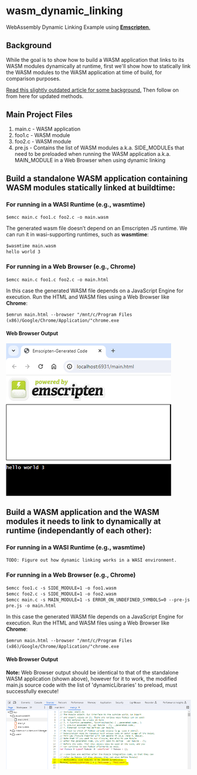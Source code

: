 # wasm_dynamic_linking

WebAssembly Dynamic Linking Example using [**Emscripten**.](https://emscripten.org/index.html)

## Background

While the goal is to show how to build a WASM application that links to its WASM modules dynamically at runtime, first we'll show how to statically link the WASM modules to the WASM application at time of build, for comparison purposes.

[Read this slightly outdated article for some background.](https://yushulx.medium.com/webassembly-building-standalone-and-dynamic-linking-modules-in-windows-bd4492d0688f) Then follow on from here for updated methods.

## Main Project Files

1. main.c - WASM application
2. foo1.c - WASM module
3. foo2.c - WASM module
4. pre.js - Contains the list of WASM modules a.k.a. SIDE_MODULEs that need to be preloaded when running the WASM application a.k.a. MAIN_MODULE in a Web Browser when using dynamic linking

## Build a standalone WASM application containing WASM modules statically linked at buildtime:

### For running in a WASI Runtime (e.g., **wasmtime**)

```
$emcc main.c foo1.c foo2.c -o main.wasm
```

The generated wasm file doesn’t depend on an Emscripten JS runtime. We can run it in wasi-supporting runtimes, such as **wasmtime**:

```
$wasmtime main.wasm 
hello world 3
```

### For running in a Web Browser (e.g., **Chrome**)

```
$emcc main.c foo1.c foo2.c -o main.html
```

In this case the generated WASM file depends on a JavaScript Engine for execution. Run the HTML and WASM files using a Web Browser like **Chrome**:

```
$emrun main.html --browser "/mnt/c/Program Files (x86)/Google/Chrome/Application/"chrome.exe
```

#### Web Browser Output

![Web Browser Output image is supposed to appear here](images/browser.png "Web Browser Output")

## Build a WASM application and the WASM modules it needs to link to dynamically at runtime (independantly of each other):

### For running in a WASI Runtime (e.g., **wasmtime**)

```
TODO: Figure out how dynamic linking works in a WASI environment.
```

### For running in a Web Browser (e.g., **Chrome**)

```
$emcc foo1.c -s SIDE_MODULE=1 -o foo1.wasm
$emcc foo2.c -s SIDE_MODULE=1 -o foo2.wasm
$emcc main.c -s MAIN_MODULE=1 -s ERROR_ON_UNDEFINED_SYMBOLS=0 --pre-js pre.js -o main.html
```

In this case the generated WASM file depends on a JavaScript Engine for execution. Run the HTML and WASM files using a Web Browser like **Chrome**:

```
$emrun main.html --browser "/mnt/c/Program Files (x86)/Google/Chrome/Application/"chrome.exe
```

#### Web Browser Output

**Note:**
Web Browser output should be identical to that of the standalone WASM application (shown above), however for it to work, the modified main.js source code with the list of 'dynamicLibraries' to preload, must successfully execute!

![JavaScript Source Code image is supposed to appear here](images/js-src.png "Modified JavaScript source code containing list of 'dynamicLibraries' that must be preloaded")
